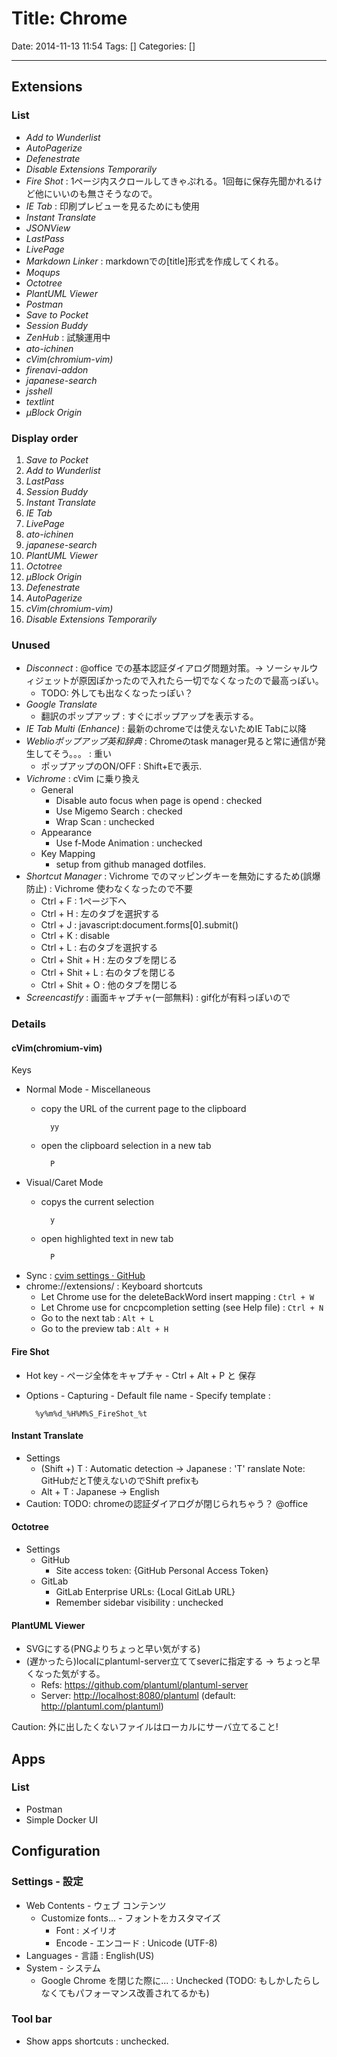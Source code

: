 
# Title: Chrome

Date: 2014-11-13 11:54
Tags: []
Categories: []

<!-- toc -->

---

## Extensions

### List

- _Add to Wunderlist_
- _AutoPagerize_
- _Defenestrate_
- _Disable Extensions Temporarily_
- _Fire Shot_ : 1ページ内スクロールしてきゃぷれる。1回毎に保存先聞かれるけど他にいいのも無さそうなので。
- _IE Tab_ : 印刷プレビューを見るためにも使用
- _Instant Translate_
- _JSONView_
- _LastPass_
- _LivePage_
- _Markdown Linker_ : markdownでの[title]<url>形式を作成してくれる。
- _Moqups_
- _Octotree_
- _PlantUML Viewer_
- _Postman_
- _Save to Pocket_
- _Session Buddy_
- _ZenHub_ : 試験運用中
- _ato-ichinen_
- _cVim(chromium-vim)_
- _firenavi-addon_
- _japanese-search_
- _jsshell_
- _textlint_
- _μBlock Origin_

### Display order

1. _Save to Pocket_
1. _Add to Wunderlist_
1. _LastPass_
1. _Session Buddy_
1. _Instant Translate_
1. _IE Tab_
1. _LivePage_
1. _ato-ichinen_
1. _japanese-search_
1. _PlantUML Viewer_
1. _Octotree_
1. _μBlock Origin_
1. _Defenestrate_
1. _AutoPagerize_
1. _cVim(chromium-vim)_
1. _Disable Extensions Temporarily_

### Unused

- _Disconnect_ : @office での基本認証ダイアログ問題対策。-> ソーシャルウィジェットが原因ぽかったので入れたら一切でなくなったので最高っぽい。
    - TODO: 外しても出なくなったっぽい？
- _Google Translate_
    - 翻訳のポップアップ : すぐにポップアップを表示する。
- _IE Tab Multi (Enhance)_ : 最新のchromeでは使えないためIE Tabに以降
- _Weblioポップアップ英和辞典_ : Chromeのtask manager見ると常に通信が発生してそう。。。 : 重い
    - ポップアップのON/OFF : Shift+Eで表示.
- _Vichrome_ : cVim に乗り換え
    - General
        - Disable auto focus when page is opend : checked
        - Use Migemo Search : checked
        - Wrap Scan : unchecked
    - Appearance
        - Use f-Mode Animation : unchecked
    - Key Mapping
        - setup from github managed dotfiles.
- _Shortcut Manager_ : Vichrome でのマッピングキーを無効にするため(誤爆防止) : Vichrome 使わなくなったので不要
    - Ctrl + F : 1ページ下へ
    - Ctrl + H : 左のタブを選択する
    - Ctrl + J : javascript:document.forms[0].submit()
    - Ctrl + K : disable
    - Ctrl + L : 右のタブを選択する
    - Ctrl + Shit + H : 左のタブを閉じる
    - Ctrl + Shit + L : 右のタブを閉じる
    - Ctrl + Shit + O : 他のタブを閉じる
- _Screencastify_ : 画面キャプチャ(一部無料) : gif化が有料っぽいので

### Details

#### cVim(chromium-vim)

Keys

- Normal Mode - Miscellaneous
    - copy the URL of the current page to the clipboard

            yy

    - open the clipboard selection in a new tab

            P

- Visual/Caret Mode
    - copys the current selection

            y

    - open highlighted text in new tab

            P

- Sync : [cvim settings · GitHub](https://gist.github.com/assout/e4172ddf70f52f05abe2)
- chrome://extensions/ : Keyboard shortcuts
    - Let Chrome use <C-w> for the deleteBackWord insert mapping      : `Ctrl + W`
    - Let Chrome use <C-n> for cncpcompletion setting (see Help file) : `Ctrl + N`
    - Go to the next tab                                              : `Alt + L`
    - Go to the preview tab                                           : `Alt + H`

#### Fire Shot

- Hot key - ページ全体をキャプチャ - Ctrl + Alt + P と 保存
- Options - Capturing - Default file name - Specify template :

        %y%m%d_%H%M%S_FireShot_%t

#### Instant Translate

- Settings
    - (Shift +) T : Automatic detection -> Japanese : 'T' ranslate Note: GitHubだとT使えないのでShift prefixも
    - Alt + T : Japanese -> English
- Caution: TODO: chromeの認証ダイアログが閉じられちゃう？ @office

#### Octotree

- Settings
    - GitHub
        - Site access token: {GitHub Personal Access Token}
    - GitLab
        - GitLab Enterprise URLs: {Local GitLab URL}
        - Remember sidebar visibility : unchecked

#### PlantUML Viewer

- SVGにする(PNGよりちょっと早い気がする)
- (遅かったら)localにplantuml-server立ててseverに指定する -> ちょっと早くなった気がする。
    - Refs: <https://github.com/plantuml/plantuml-server>
    - Server: <http://localhost:8080/plantuml> (default: <http://plantuml.com/plantuml>)

Caution: 外に出したくないファイルはローカルにサーバ立てること!

## Apps

### List

- Postman
- Simple Docker UI

## Configuration

### Settings - 設定

- Web Contents - ウェブ コンテンツ
    - Customize fonts... - フォントをカスタマイズ
        - Font : メイリオ
        - Encode - エンコード : Unicode (UTF-8)
- Languages - 言語 : English(US)
- System - システム
    - Google Chrome を閉じた際に... : Unchecked (TODO: もしかしたらしなくてもパフォーマンス改善されてるかも)

### Tool bar

- Show apps shortcuts : unchecked.

